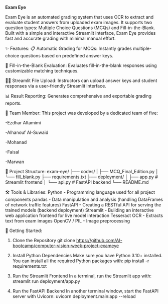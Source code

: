 **Exam Eye**

Exam Eye is an automated grading system that uses OCR to extract and evaluate student answers from uploaded exam images. 
It supports two question types: Multiple Choice Questions (MCQs) and Fill-in-the-Blank. 
Built with a simple and interactive Streamlit interface, Exam Eye provides fast and accurate grading with minimal manual effort.


✨ Features:
📋 Automatic Grading for MCQs: Instantly grades multiple-choice questions based on predefined answer keys.

📝 Fill-in-the-Blank Evaluation: Evaluates fill-in-the-blank responses using customizable matching techniques.

🧑‍🏫 Streamlit File Upload: Instructors can upload answer keys and student responses via a user-friendly Streamlit interface.

📊 Result Reporting: Generates comprehensive and exportable grading reports.


👥 Team Member: 
This project was developed by a dedicated team of five:

-Ezdhar Altamimi 

-Alhanouf Al-Suwaid

-Mohanad

-Faisal 

-Marwan


📁 Project Structure:
exam-eye/
├── codes/
|   ├── MCQ_Final_Edition.py
│   └── fill_blank.py
├── requirements.txt
├── deployment/
│   ├── app.py            # Streamlit frontend
│   └── api.py            # FastAPI backend
└── README.md


🛠️ Tools & Libraries:
Python - Programming language used for all project components
pandas - Data manipulation and analysis (handling DataFrames of network traffic features)
FastAPI - Creating a RESTful API for serving the trained models (backend deployment)
Streamlit - Building an interactive web application frontend for live model interaction
Tesseract OCR - Extracts text from exam images
OpenCV / PIL - Image preprocessing

🚀 Getting Started:
1. Clone the Repository
git clone https://github.com/AI-bootcamp/computer-vision-week-project-exameye

2. Install Python Dependencies
Make sure you have Python 3.10+ installed.
You can install all the required Python packages with:
pip install -r requirements.txt

3. Run the Streamlit Frontend
In a terminal, run the Streamlit app with:
streamlit run deployment/app.py

4. Run the FastAPI Backend
In another terminal window, start the FastAPI server with Uvicorn:
uvicorn deployment.main:app --reload
